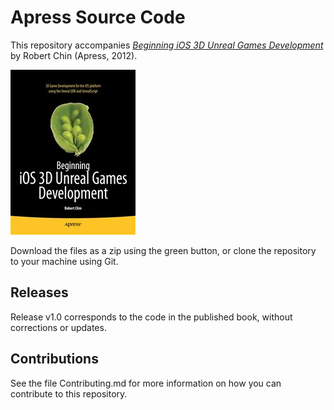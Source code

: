 # Apress Source Code

This repository accompanies [*Beginning iOS 3D Unreal Games Development*](http://www.apress.com/9781430240358) by Robert  Chin (Apress, 2012).

![Cover image](9781430240358.jpg)

Download the files as a zip using the green button, or clone the repository to your machine using Git.

## Releases

Release v1.0 corresponds to the code in the published book, without corrections or updates.

## Contributions

See the file Contributing.md for more information on how you can contribute to this repository.
